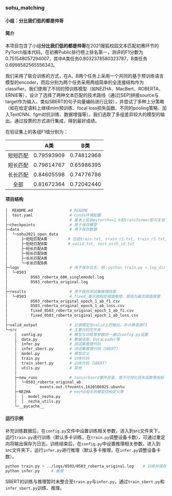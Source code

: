 ### sohu_matching

#### 小组：**分比我们低的都是帅哥**

#### 简介

本项目包含了小组**分比我们低的都是帅哥**在2021搜狐校园文本匹配初赛环节的PyTorch版本代码，在初赛Public排行榜上排名第一，测评的F1分数为0.751548057294007，其中A类任务0.8032378580323787，B类任务0.6998582565556343。

我们采用了联合训练的方式，在A、B两个任务上采用一个共同的基于预训练语言模型的encoder，而后分别为两个任务采用两组简单的全连接结构作为classifier。我们使用了不同的预训练模型（如NEZHA、MacBert、ROBERTA、ERNIE等），设计了选择了两种文本匹配的技术路线（通过[SEP]拼接source与target作为输入、类似SBERT的句子向量编码进行比较），并尝试了多种上分策略（如在给定语料上继续mlm预训练、focal loss损失函数、不同的pooling策略、加入TextCNN、fgm对抗训练、数据增强等）。我们选取了多组差异较大的模型的输出，通过投票的方式进行集成，得到最好成绩。

在验证集上的各组F1值分别为：

|          |    A类     |    B类     |
| :------: | :--------: | :--------: |
| 短短匹配 | 0.79593909 | 0.74812968 |
| 短长匹配 | 0.79614767 | 0.65986395 |
| 长长匹配 | 0.84605598 | 0.74776786 |
|   全部   | 0.81672364 | 0.72042440 |

#### 项目结构

```bash
│  README.md				# README
│  test.yaml				# conda环境配置
│  							# 基本上安装pytorch>=1.6和transformer即可复现
├─checkpoints				# 用于保存模型
├─data						# 用于保存数据
│  └─sohu2021_open_data
│      ├─短短匹配A类			# 包括train.txt, train_r2.txt, train_r3.txt, 
│      ├─短短匹配B类			# valid.txt, test_with_id.txt
│      ├─短长匹配A类
│      ├─短长匹配B类
│      ├─长长匹配A类
│      └─长长匹配B类
├─logs						# 用于保存日志，例：python train.py > log_dir
│  └─0503
│          0503_roberta_60K_singlemodel.log
│          0503_roberta_original.log
│          
├─results					# 用于保存测试集推理结果
│  └─0503					# fixed_表示按指定阈值推理，其他为最优阈值推理
│          0503_roberta_original_epoch_1_ab_f1.csv
│          0503_roberta_original_epoch_1_ab_loss.csv
│          fixed_0503_roberta_original_epoch_1_ab_f1.csv
│          fixed_0503_roberta_original_epoch_1_ab_loss.csv
│ 
├─valid_output				# 记录模型在valid上的输出，并计算各类f1  
└─src						# 主要代码文件夹
    │  config.py			# 模型与训练等参数统一通过config.py设置
    │  data.py				# 数据读取，DataLoader等
    │  infer.py				# 测试集推理代码
    │  infer_sbert.py		# 测试集推理代码（SBERT）
    │  model.py				# 模型定义
    │  train.py				# 训练代码
    │  train_sbert.py		# 训练代码（SBERT）
    │  utils.py				# 其他
    │  
    ├─new_runs				# tensorboard事件目录，用于可视化损失函数等指标
    │  └─0503_roberta_original_ab
    │          events.out.tfevents.1620106925.ubuntu
    ├─NEZHA					# nezha相关的模型结构定义等
    │  │  model_nezha.py	
    │  │  nezha_utils.py     
    └─__pycache__
```

#### 运行示例

补充训练数据后，在`config.py`文件中设置训练相关参数，进入到src文件夹下，运行`train.py`进行训练（默认多卡训练，在`train.py`调整设备卡数），可通过重定向将输出保存为日志。训练结束后，在`config.py`中设置推理相关参数，进入到src文件夹下，运行`infer.py`进行推理（默认多卡推理，在`infer.py`调整设备卡数）。

```bash
python train.py > ../logs/0503/0503_roberta_original.log	# 训练并保存输出
python infer.py		# 推理
```

SBERT的训练与推理暂时未整合至`train.py`与`infer.py`，通过`train_sbert.py`和`infer_sbert.py`训练、推理。


